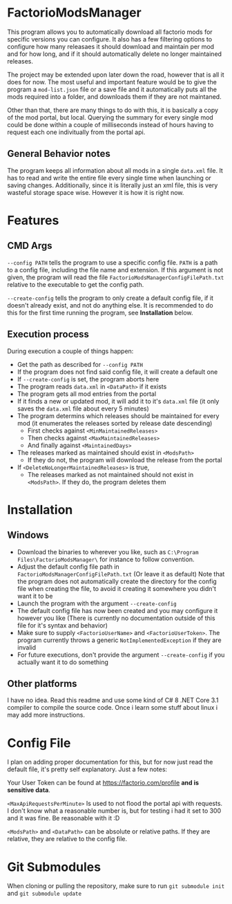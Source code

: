 
# FactorioModsManager

This program allows you to automatically download all factorio mods
for specific versions you can configure. It also has a few filtering
options to configure how many releasaes it should download and maintain
per mod and for how long, and if it should automatically delete no longer
maintained releases.

The project may be extended upon later down the road, however that is all it
does for now. The most useful and important feature would be to give the
program a `mod-list.json` file or a save file and it automatically puts all
the mods required into a folder, and downloads them if they are not maintaned.

Other than that, there are many things to do with this, it is basically a
copy of the mod portal, but local. Querying the summary for every single mod
could be done within a couple of milliseconds instead of hours having to request
each one indivitually from the portal api.

## General Behavior notes

The program keeps all information about all mods in a single `data.xml` file.
It has to read and write the entire file every single time when launching or
saving changes. Additionally, since it is literally just an xml file, this is
very wasteful storage space wise. However it is how it is right now.

# Features

## CMD Args

`--config PATH` tells the program to use a specific config file. `PATH` is a path
to a config file, including the file name and extension.
If this argument is not given, the program will read the file
`FactorioModsManagerConfigFilePath.txt` relative to the executable to get the config
path.

`--create-config` tells the program to only create a default config file, if it
doesn't already exist, and not do anything else. It is recommended to do this for
the first time running the program, see **Installation** below.

## Execution process

During execution a couple of things happen:
* Get the path as described for `--config PATH`
* If the program does not find said config file, it will create a default one
* If `--create-config` is set, the program aborts here
* The program reads `data.xml` in `<DataPath>` if it exists
* The program gets all mod entries from the portal
* If it finds a new or updated mod, it will add it to it's `data.xml` file
  (it only saves the `data.xml` file about every 5 minutes)
* The program determins which releases should be maintained for every mod
  (it enumerates the releases sorted by release date descending)
  * First checks against `<MinMaintainedReleases>`
  * Then checks against `<MaxMaintainedReleases>`
  * And finally against `<MaintainedDays>`
* The releases marked as maintained should exist in `<ModsPath>`
  * If they do not, the program will download the release from the portal
* If `<DeleteNoLongerMaintainedReleases>` is true,
  * The releases marked as not maintained should not exist in `<ModsPath>`.
    If they do, the program deletes them

# Installation

## Windows

* Download the binaries to wherever you like, such as
  `C:\Program Files\FactorioModsManager\` for instance to follow convention.
* Adjust the default config file path in `FactorioModsManagerConfigFilePath.txt`
  (Or leave it as default)
  Note that the program does not automatically create the directory for the config
  file when creating the file, to avoid it creating it somewhere you didn't want it
  to be
* Launch the program with the argument `--create-config`
* The default config file has now been created and you may configure it however you like
  (There is currently no documentation outside of this file for it's syntax and behavior)
* Make sure to supply `<FactorioUserName>` and `<FactorioUserToken>`. The program currently
  throws a generic `NotImplementedException` if they are invalid
* For future executions, don't provide the argument `--create-config` if you actually
  want it to do something

## Other platforms

I have no idea. Read this readme and use some kind of C# 8 .NET Core 3.1 compiler to
compile the source code. Once i learn some stuff about linux i may add more instructions.

# Config File

I plan on adding proper documentation for this, but for now just read the default file,
it's pretty self explanatory. Just a few notes:

Your User Token can be found at https://factorio.com/profile **and is sensitive data**.

`<MaxApiRequestsPerMinute>` Is used to not flood the portal api with requests. I don't
know what a reasonable number is, but for testing i had it set to 300 and it was fine.
Be reasonable with it :D

`<ModsPath>` and `<DataPath>` can be absolute or relative paths.
If they are relative, they are relative to the config file.

# Git Submodules

When cloning or pulling the repository,
make sure to run `git submodule init` and `git submodule update`
